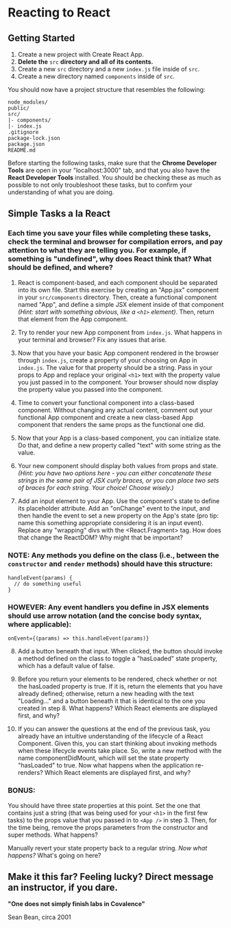 # Reacting to React

## Getting Started

1. Create a new project with Create React App.
2. **Delete the** `src` **directory and all of its contents.**
3. Create a new `src` directory and a new `index.js` file inside of `src`.
4. Create a new directory named `components` inside of `src`.

You should now have a project structure that resembles the following:

```
node_modules/
public/
src/
|- components/
|- index.js
.gitignore
package-lock.json
package.json
README.md
```

Before starting the following tasks, make sure that the **Chrome Developer Tools** are open in your "localhost:3000" tab, and that you also have the **React Developer Tools** installed. You should be checking these as much as possible to not only troubleshoot these tasks, but to confirm your understanding of what you are doing.

## Simple Tasks a la React

### Each time you save your files while completing these tasks, check the terminal and browser for compilation errors, and pay attention to what they are telling you. For example, if something is "undefined", why does React think that? What should be defined, and where?

1. React is component-based, and each component should be separated into its own file. Start this exercise by creating an "App.jsx" component in your `src/components` directory. Then, create a functional component named "App", and define a simple JSX element inside of that component _(Hint: start with something obvious, like a `<h1>` element)_. Then, return that element from the App component.

2. Try to render your new App component from `index.js`. What happens in your terminal and browser? Fix any issues that arise.

3. Now that you have your basic App component rendered in the browser through `index.js`, create a property of your choosing on App in `index.js`. The value for that property should be a string. Pass in your props to App and replace your original `<h1>` text with the property value you just passed in to the component. Your browser should now display the property value you passed into the component.

4. Time to convert your functional component into a class-based component. Without changing any actual content, comment out your functional App component and create a new class-based App component that renders the same props as the functional one did.

5. Now that your App is a class-based component, you can initialize state. Do that, and define a new property called "text" with some string as the value.

6. Your new component should display both values from props and state. _(Hint: you have two options here - you can either concatenate these strings in the same pair of JSX curly braces, or you can place two sets of braces for each string. Your choice! Choose wisely.)_

7. Add an input element to your App. Use the component's state to define its placeholder attribute. Add an "onChange" event to the input, and then handle the event to set a new property on the App's state (pro tip: name this something appropriate considering it is an input event). Replace any "wrapping" divs with the <React.Fragment> tag. How does that change the ReactDOM? Why might that be important?

### NOTE: Any methods you define on the class (i.e., between the `constructor` and `render` methods) should have this structure:

```
handleEvent(params) {
  // do something useful
}
```

### HOWEVER: Any event handlers you define in JSX elements should use arrow notation (and the concise body syntax, where applicable):

```
onEvent={(params) => this.handleEvent(params)}
```

8. Add a button beneath that input. When clicked, the button should invoke a method defined on the class to toggle a "hasLoaded" state property, which has a default value of false.

9. Before you return your elements to be rendered, check whether or not the hasLoaded property is true. If it is, return the elements that you have already defined; otherwise, return a new heading with the text "Loading..." and a button beneath it that is identical to the one you created in step 8. What happens? Which React elements are displayed first, and why?

10. If you can answer the questions at the end of the previous task, you already have an intuitive understanding of the lifecycle of a React Component. Given this, you can start thinking about invoking methods when these lifecycle events take place. So, write a new method with the name componentDidMount, which will set the state property "hasLoaded" to true. Now what happens when the application re-renders? Which React elements are displayed first, and why?

### BONUS:

You should have three state properties at this point. Set the one that contains just a string (that was being used for your `<h1>` in the first few tasks) to the props value that you passed in to `<App />` in step 3. Then, for the time being, remove the props parameters from the constructor and super methods. What happens?

Manually revert your state property back to a regular string. _Now what happens?_ What's going on here?

## Make it this far? Feeling lucky? Direct message an instructor, if you dare.

**"One does not simply finish labs in Covalence"**

Sean Bean, circa 2001

